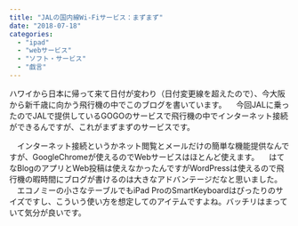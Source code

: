 ```yaml
---
title: "JALの国内線Wi-Fiサービス：まずまず"
date: "2018-07-18"
categories: 
  - "ipad"
  - "webサービス"
  - "ソフト・サービス"
  - "戯言"
---
```


ハワイから日本に帰って来て日付が変わり（日付変更線を超えたので）、今大阪から新千歳に向かう飛行機の中でこのブログを書いています。 　今回JALに乗ったのでJALで提供しているGOGOのサービスで飛行機の中でインターネット接続ができるんですが、これがまずまずのサービスです。

　インターネット接続というかネット閲覧とメールだけの簡単な機能提供なんですが、GoogleChromeが使えるのでWebサービスはほとんど使えます。 　はてなBlogのアプリとWeb投稿は使えなかったんですがWordPressは使えるので飛行機の暇時間にブログが書けるのは大きなアドバンテージだなと思いました。 　エコノミーの小さなテーブルでもiPad ProのSmartKeyboardはぴったりのサイズですし、こういう使い方を想定してのアイテムですよね。バッチリはまっていて気分が良いです。
